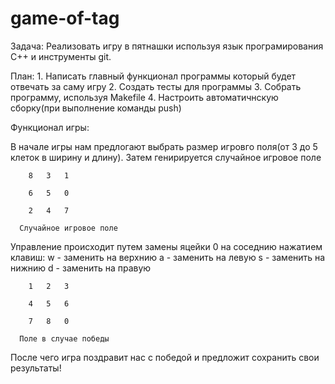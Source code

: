 # game-of-tag

Задача: Реализовать игру в пятнашки используя язык програмирования С++ и инструменты git.

План:
    1. Написать главный функционал программы который будет отвечать за саму игру
    2. Создать тесты для программы
    3. Cобрать программу, используя Makefile
    4. Настроить автоматичнскую сборку(при выполнение команды push)


Функционал игры:

В начале игры нам предлогают выбрать размер игровго поля(от 3 до 5 клеток в ширину и длину).
Затем генирируется случайное игровое поле

		8   3   1

		6   5   0

		2   4   7

	  Случайное игровое поле

Управление происходит путем замены яцейки 0 на соседнию нажатием клавиш:
w - заменить на верхнию
a - заменить на левую
s - заменить на нижнию
d - заменить на правую

		1   2   3

		4   5   6

		7   8   0

	  Поле в случае победы

После чего игра поздравит нас с победой и предложит сохранить свои результаты!